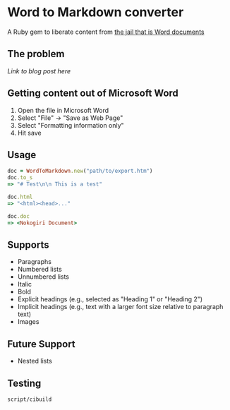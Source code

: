 # Word to Markdown converter

A Ruby gem to liberate content from [the jail that is Word documents](http://ben.balter.com/2012/10/19/we-ve-been-trained-to-make-paper/#jailbreaking-content)

## The problem

*Link to blog post here*

## Getting content out of Microsoft Word

1. Open the file in Microsoft Word
2. Select "File" -> "Save as Web Page"
3. Select "Formatting information only"
4. Hit save

## Usage

```ruby
doc = WordToMarkdown.new("path/to/export.htm")
doc.to_s
=> "# Test\n\n This is a test"

doc.html
=> "<html><head>..."

doc.doc
=> <Nokogiri Document>
```

## Supports

* Paragraphs
* Numbered lists
* Unnumbered lists
* Italic
* Bold
* Explicit headings (e.g., selected as "Heading 1" or "Heading 2")
* Implicit headings (e.g., text with a larger font size relative to paragraph text)
* Images

## Future Support

* Nested lists

## Testing

`script/cibuild`
